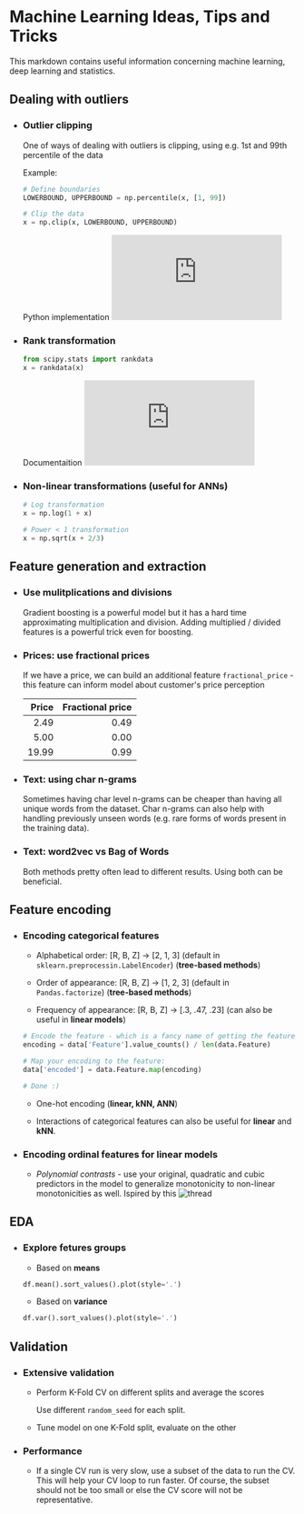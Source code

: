 # Machine Learning Ideas, Tips and Tricks

  This markdown contains useful information concerning machine learning, deep learning and statistics.
  
  
## Dealing with outliers 

* ### Outlier clipping

  One of ways of dealing with outliers is clipping, using e.g. 1st and 99th percentile of the data
  
  Example:
  
  ```python 
  # Define boundaries
  LOWERBOUND, UPPERBOUND = np.percentile(x, [1, 99])
  
  # Clip the data
  x = np.clip(x, LOWERBOUND, UPPERBOUND)
  ```
  
  Python implementation ![here](https://github.com/AlxndrMlk/dataScienceHelpers/blob/master/percent_clipper.py)
  
  
  
* ### Rank transformation

  ```python
  from scipy.stats import rankdata
  x = rankdata(x)
  ```
  
  Documentaition ![here](https://docs.scipy.org/doc/scipy-0.16.0/reference/generated/scipy.stats.rankdata.html)
  
  
  
* ### Non-linear transformations (useful for ANNs)
  
  ```python
  # Log transformation
  x = np.log(1 + x)
  ```
  
  ```python
  # Power < 1 transformation
  x = np.sqrt(x + 2/3)
  ```
  
## Feature generation and extraction

* ### Use mulitplications and divisions  

  Gradient boosting is a powerful model but it has a hard time approximating multiplication and division. Adding multiplied / divided features is a powerful trick even for boosting.
  
* ### Prices: use fractional prices

  If we have a price, we can build an additional feature `fractional_price` - this feature can inform model about customer's price perception
  
  | Price         | Fractional price |
  | -------------:|-----------------:|
  | 2.49          | 0.49      |
  | 5.00          | 0.00      |  
  | 19.99         | 0.99      |   
  
* ### Text: using char n-grams
  
  Sometimes having char level n-grams can be cheaper than having all unique words from the dataset. Char n-grams can also help with handling previously unseen words (e.g. rare forms of words present in the training data).
  
* ### Text: word2vec vs Bag of Words

  Both methods pretty often lead to different results. Using both can be beneficial.
  
## Feature encoding

* ### Encoding categorical features

  * Alphabetical order: [R, B, Z] -> [2, 1, 3] (default in `sklearn.preprocessin.LabelEncoder`) (**tree-based methods**)

  * Order of appearance: [R, B, Z] -> [1, 2, 3] (default in `Pandas.factorize`) (**tree-based methods**)
  
  * Frequency of appearance: [R, B, Z] -> [.3, .47, .23] (can also be useful in **linear models**)
  
  ```python
  # Encode the feature - which is a fancy name of getting the feature's frequencies:
  encoding = data['Feature'].value_counts() / len(data.Feature)
  
  # Map your encoding to the feature:
  data['encoded'] = data.Feature.map(encoding)
  
  # Done :)
  ```
  
  * One-hot encoding (**linear, kNN, ANN**)
  
  * Interactions of categorical features 
  can also be useful for **linear** and **kNN**.
  
* ### Encoding ordinal features for linear models

  * *Polynomial contrasts* - use your original, quadratic and cubic predictors in the model to generalize monotonicity to non-linear monotonicities as well. Ispired by this ![thread](https://stats.stackexchange.com/questions/195246/how-to-handle-ordinal-categorical-variable-as-independent-variable) 
  
## EDA

* ### Explore fetures groups 

  * Based on **means**
  
  ```python
  df.mean().sort_values().plot(style='.')
  ```
  
  * Based on **variance**
  
  ```python
  df.var().sort_values().plot(style='.')
  ```
  
## Validation

* ### Extensive validation

  * Perform K-Fold CV on different splits and average the scores
    
    Use different `random_seed` for each split.
  
  * Tune model on one K-Fold split, evaluate on the other
  
* ### Performance

  * If a single CV run is very slow, use a subset of the data to run the CV. This will help your CV loop to run faster. Of course, the subset should not be too small or else the CV score will not be representative.
  
  


  
